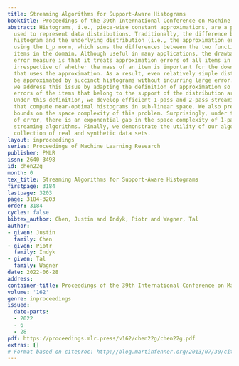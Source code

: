 ```yaml
---
title: Streaming Algorithms for Support-Aware Histograms
booktitle: Proceedings of the 39th International Conference on Machine Learning
abstract: Histograms, i.e., piece-wise constant approximations, are a popular tool
  used to represent data distributions. Traditionally, the difference between the
  histogram and the underlying distribution (i.e., the approximation error) is measured
  using the L_p norm, which sums the differences between the two functions over all
  items in the domain. Although useful in many applications, the drawback of this
  error measure is that it treats approximation errors of all items in the same way,
  irrespective of whether the mass of an item is important for the downstream application
  that uses the approximation. As a result, even relatively simple distributions cannot
  be approximated by succinct histograms without incurring large error. In this paper,
  we address this issue by adapting the definition of approximation so that only the
  errors of the items that belong to the support of the distribution are considered.
  Under this definition, we develop efficient 1-pass and 2-pass streaming algorithms
  that compute near-optimal histograms in sub-linear space. We also present lower
  bounds on the space complexity of this problem. Surprisingly, under this notion
  of error, there is an exponential gap in the space complexity of 1-pass and 2-pass
  streaming algorithms. Finally, we demonstrate the utility of our algorithms on a
  collection of real and synthetic data sets.
layout: inproceedings
series: Proceedings of Machine Learning Research
publisher: PMLR
issn: 2640-3498
id: chen22g
month: 0
tex_title: Streaming Algorithms for Support-Aware Histograms
firstpage: 3184
lastpage: 3203
page: 3184-3203
order: 3184
cycles: false
bibtex_author: Chen, Justin and Indyk, Piotr and Wagner, Tal
author:
- given: Justin
  family: Chen
- given: Piotr
  family: Indyk
- given: Tal
  family: Wagner
date: 2022-06-28
address:
container-title: Proceedings of the 39th International Conference on Machine Learning
volume: '162'
genre: inproceedings
issued:
  date-parts:
  - 2022
  - 6
  - 28
pdf: https://proceedings.mlr.press/v162/chen22g/chen22g.pdf
extras: []
# Format based on citeproc: http://blog.martinfenner.org/2013/07/30/citeproc-yaml-for-bibliographies/
---
```

